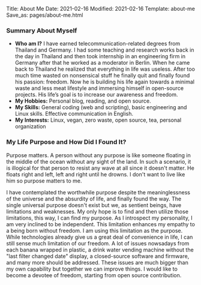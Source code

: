 Title: About Me
Date: 2021-02-16
Modified: 2021-02-16
Template: about-me
Save_as: pages/about-me.html

### Summary About Myself
- **Who am I?** I have earned telecommunication-related degrees from Thailand and Germany. I had some teaching and research works back in the day in Thailand and then took internship in an engineering firm in Germany after that he worked as a moderator in Berlin. When he came back to Thailand he realized that everything in life was useless. After too much time wasted on nonsensical stuff he finally quit and finally found his passion: freedom. Now he is building his life again towards a minimal waste and less meat lifestyle and immersing himself in open-source projects. His life’s goal is to increase our awareness and freedom.
- **My Hobbies:** Personal blog, reading, and open source.
- **My Skills:** General coding (web and scripting), basic engineering and Linux skills. Effective communication in English.
- **My Interests:** Linux, vegan, zero waste, open source, tea, personal organization

### My Life Purpose and How Did I Found It?
Purpose matters. A person without any purpose is like someone floating in the middle of the ocean without any sight of the land. In such a scenario, it is illogical for that person to resist any wave at all since it doesn't matter. He floats right and left, left and right until he drowns. I don't want to live like him so purpose matters to me.

I have contemplated the worthwhile purpose despite the meaninglessness of the universe and the absurdity of life, and finally found the way. The single universal purpose doesn't exist but we, as sentient beings, have limitations and weaknesses. My only hope is to find and then utilize those limitations, this way, I can find my purpose. As I introspect my personality, I am very inclined to be independent. This limitation enhances my empathy to a being born without freedom. I am using this limitation as the purpose. While technologies already give us a great deal of convenience in life, I can still sense much limitation of our freedom. A lot of issues nowsadays from each banana wrapped in plastic, a drink water vending machine without the "last filter changed date" display, a closed-source software and firmware, and many more should be addressed. These issues are much bigger than my own capability but together we can improve things. I would like to become a devotee of freedom, starting from open source contribution.
